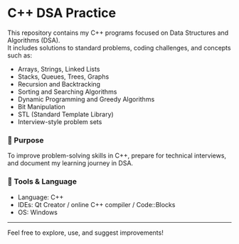 # C++ DSA Practice

This repository contains my C++ programs focused on Data Structures and Algorithms (DSA).  
It includes solutions to standard problems, coding challenges, and concepts such as:

- Arrays, Strings, Linked Lists
- Stacks, Queues, Trees, Graphs
- Recursion and Backtracking
- Sorting and Searching Algorithms
- Dynamic Programming and Greedy Algorithms
- Bit Manipulation
- STL (Standard Template Library)
- Interview-style problem sets

### 🚀 Purpose
To improve problem-solving skills in C++, prepare for technical interviews, and document my learning journey in DSA.

### 📌 Tools & Language
- Language: C++
- IDEs: Qt Creator / online C++ compiler / Code::Blocks
- OS: Windows 

---

Feel free to explore, use, and suggest improvements!
